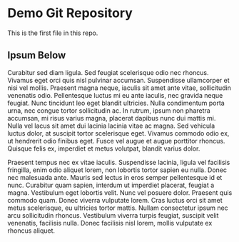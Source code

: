 # Demo Git Repository

This is the first file in this repo.

## Ipsum Below

Curabitur sed diam ligula. Sed feugiat scelerisque odio nec rhoncus. Vivamus eget orci quis nisl pulvinar accumsan. Suspendisse ullamcorper et nisi vel mollis. Praesent magna neque, iaculis sit amet ante vitae, sollicitudin venenatis odio. Pellentesque luctus mi eu ante iaculis, nec gravida neque feugiat. Nunc tincidunt leo eget blandit ultricies. Nulla condimentum porta urna, nec congue tortor sollicitudin ac. In rutrum, ipsum non pharetra accumsan, mi risus varius magna, placerat dapibus nunc dui mattis mi. Nulla vel lacus sit amet dui lacinia lacinia vitae ac magna. Sed vehicula luctus dolor, at suscipit tortor scelerisque eget. Vivamus commodo odio ex, ut hendrerit odio finibus eget. Fusce vel augue et augue porttitor rhoncus. Quisque felis ex, imperdiet et metus volutpat, blandit varius dolor.

Praesent tempus nec ex vitae iaculis. Suspendisse lacinia, ligula vel facilisis fringilla, enim odio aliquet lorem, non lobortis tortor sapien eu nulla. Donec nec malesuada ante. Mauris sed lectus in eros semper pellentesque id et nunc. Curabitur quam sapien, interdum ut imperdiet placerat, feugiat a magna. Vestibulum eget lobortis velit. Nunc vel posuere dolor. Praesent quis commodo quam. Donec viverra vulputate lorem. Cras luctus orci sit amet metus scelerisque, eu ultricies tortor mattis. Nullam consectetur ipsum nec arcu sollicitudin rhoncus. Vestibulum viverra turpis feugiat, suscipit velit venenatis, facilisis nulla. Donec facilisis nisl lorem, mollis vulputate ex rhoncus aliquet.

